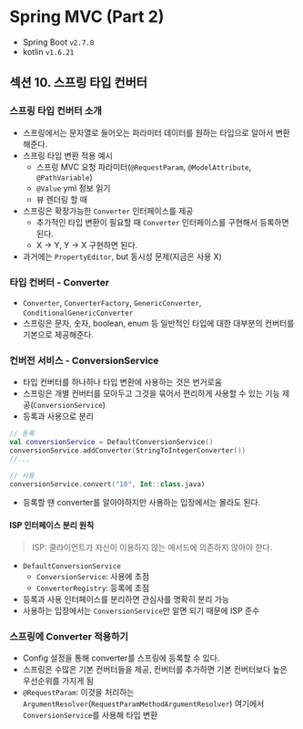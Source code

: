 # Spring MVC (Part 2)

- Spring Boot `v2.7.0`
- kotlin `v1.6.21`

## 섹션 10. 스프링 타입 컨버터

### 스프링 타입 컨버터 소개

- 스프링에서는 문자열로 들어오는 파라미터 데이터를 원하는 타입으로 알아서 변환해준다.
- 스프링 타입 변환 적용 예시
  - 스프링 MVC 요청 파라미터(`@RequestParam`, `@ModelAttribute`, `@PathVariable`)
  - `@Value` yml 정보 읽기
  - 뷰 렌더링 할 때
- 스프링은 확장가능한 `Converter` 인터페이스를 제공 
  - 추가적인 타입 변환이 필요할 때 `Converter` 인터페이스를 구현해서 등록하면 된다.
  - X -> Y, Y -> X 구현하면 된다.
- 과거에는 `PropertyEditor`, but 동시성 문제(지금은 사용 X)

### 타입 컨버터 - Converter
- `Converter`, `ConverterFactory`, `GenericConverter`, `ConditionalGenericConverter`
- 스프링은 문자, 숫자, boolean, enum 등 일반적인 타입에 대한 대부분의 컨버터를 기본으로 제공해준다.

### 컨버전 서비스 - ConversionService
- 타입 컨버터를 하나하나 타입 변환에 사용하는 것은 번거로움
- 스프링은 개별 컨버터를 모아두고 그것을 묶어서 편리하게 사용할 수 있는 기능 제공(`ConversionService`)
- 등록과 사용으로 분리
```kotlin
// 등록
val conversionService = DefaultConversionService()
conversionService.addConverter(StringToIntegerConverter())
//...

// 사용
conversionService.convert("10", Int::class.java)
```
- 등록할 땐 converter를 알아야하지만 사용하는 입장에서는 몰라도 된다.

#### ISP 인터페이스 분리 원칙
> ISP: 클라이언트가 자신이 이용하지 않는 메서드에 의존하지 않아야 한다.

- `DefaultConversionService`
  - `ConversionService`: 사용에 초점
  - `ConverterRegistry`: 등록에 초점
- 등록과 사용 인터페이스를 분리하면 관심사를 명확히 분리 가능
- 사용하는 입장에서는 `ConversionService`만 알면 되기 때문에 ISP 준수

### 스프링에 Converter 적용하기
- Config 설정을 통해 converter를 스프링에 등록할 수 있다.
- 스프링은 수많은 기본 컨버터들을 제공, 컨버터를 추가하면 기본 컨버터보다 높은 우선순위를 가지게 됨
- `@RequestParam`: 이것을 처리하는 `ArgumentResolver`(`RequestParamMethodArgumentResolver`) 여기에서 `ConversionService`를 사용해 타입 변환